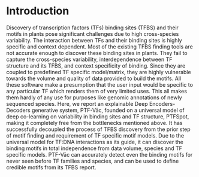 # Introduction
Discovery of transcription factors (TFs) binding sites (TFBS) and their motifs in plants pose significant challenges due to high cross-species variability. The interaction between TFs and their binding sites is highly specific and context dependent. Most of the existing TFBS finding tools are not accurate enough to discover these binding sites in plants. They fail to capture the cross-species variability, interdependence between TF structure and its TFBS, and context specificity of binding. Since they are coupled to predefined TF specific model/matrix, they are highly vulnerable towards the volume and quality of data provided to build the motifs. All these software make a presumption that the user input would be specific to any particular TF which renders them of very limited uses. This all makes them hardly of any use for purposes like genomic annotations of newly sequenced species. Here, we report an explainable Deep Encoders-Decoders generative system, PTF-Vāc, founded on a universal model of deep co-learning on variability in binding sites and TF structure, PTFSpot, making it completely free from the bottlenecks mentioned above. It has successfully decoupled the process of TFBS discovery from the prior step of motif finding and requirement of TF specific motif models. Due to the universal model for TF:DNA interactions as its guide, it can discover the binding motifs in total independence from data volume, species and TF specific models. PTF-Vāc can accurately detect even the binding motifs for never seen before TF families and species, and can be used to define credible motifs from its TFBS report.
